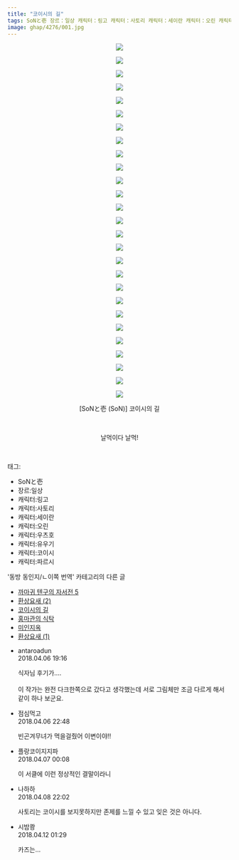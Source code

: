 ```yaml
---
title: "코이시의 길"
tags: SoNと壱 장르：일상 캐릭터：링고 캐릭터：사토리 캐릭터：세이란 캐릭터：오린 캐릭터：우츠호 캐릭터：유우기 캐릭터：코이시 캐릭터：파르시 SoN 동방_동인지／ㄴ이쪽_번역
image: ghap/4276/001.jpg
---
```

<div class="article">
<p style="text-align: center; clear: none; float: none;"><img src="{{ site.nasurl }}/ghap/4276/001.jpg"/></p>
<p style="text-align: center; clear: none; float: none;"><img src="{{ site.nasurl }}/ghap/4276/002.jpg"/></p>
<p style="text-align: center; clear: none; float: none;"><img src="{{ site.nasurl }}/ghap/4276/003.jpg"/></p>
<p style="text-align: center; clear: none; float: none;"><img src="{{ site.nasurl }}/ghap/4276/004.jpg"/></p>
<p style="text-align: center; clear: none; float: none;"><img src="{{ site.nasurl }}/ghap/4276/005.jpg"/></p>
<p style="text-align: center; clear: none; float: none;"><img src="{{ site.nasurl }}/ghap/4276/006.jpg"/></p>
<p style="text-align: center; clear: none; float: none;"><img src="{{ site.nasurl }}/ghap/4276/007.jpg"/></p>
<p style="text-align: center; clear: none; float: none;"><img src="{{ site.nasurl }}/ghap/4276/008.jpg"/></p>
<p style="text-align: center; clear: none; float: none;"><img src="{{ site.nasurl }}/ghap/4276/009.jpg"/></p>
<p style="text-align: center; clear: none; float: none;"><img src="{{ site.nasurl }}/ghap/4276/010.jpg"/></p>
<p style="text-align: center; clear: none; float: none;"><img src="{{ site.nasurl }}/ghap/4276/011.jpg"/></p>
<p style="text-align: center; clear: none; float: none;"><img src="{{ site.nasurl }}/ghap/4276/012.jpg"/></p>
<p style="text-align: center; clear: none; float: none;"><img src="{{ site.nasurl }}/ghap/4276/013.jpg"/></p>
<p style="text-align: center; clear: none; float: none;"><img src="{{ site.nasurl }}/ghap/4276/014.jpg"/></p>
<p style="text-align: center; clear: none; float: none;"><img src="{{ site.nasurl }}/ghap/4276/015.jpg"/></p>
<p style="text-align: center; clear: none; float: none;"><img src="{{ site.nasurl }}/ghap/4276/016.jpg"/></p>
<p style="text-align: center; clear: none; float: none;"><img src="{{ site.nasurl }}/ghap/4276/017.jpg"/></p>
<p style="text-align: center; clear: none; float: none;"><img src="{{ site.nasurl }}/ghap/4276/018.jpg"/></p>
<p style="text-align: center; clear: none; float: none;"><img src="{{ site.nasurl }}/ghap/4276/019.jpg"/></p>
<p style="text-align: center; clear: none; float: none;"><img src="{{ site.nasurl }}/ghap/4276/020.jpg"/></p>
<p style="text-align: center; clear: none; float: none;"><img src="{{ site.nasurl }}/ghap/4276/021.jpg"/></p>
<p style="text-align: center; clear: none; float: none;"><img src="{{ site.nasurl }}/ghap/4276/022.jpg"/></p>
<p style="text-align: center; clear: none; float: none;"><img src="{{ site.nasurl }}/ghap/4276/023.jpg"/></p>
<p style="text-align: center; clear: none; float: none;"><img src="{{ site.nasurl }}/ghap/4276/024.jpg"/></p>
<p style="text-align: center; clear: none; float: none;"><img src="{{ site.nasurl }}/ghap/4276/025.jpg"/></p>
<p style="text-align: center; clear: none; float: none;"><img src="{{ site.nasurl }}/ghap/4276/026.jpg"/></p>
<p style="text-align: center; clear: none; float: none;"><img src="{{ site.nasurl }}/ghap/4276/027.jpg"/></p>
<p style="text-align: center; clear: none; float: none;">[SoNと壱 (SoN)] 코이시의 길</p>
<p style="text-align: center; clear: none; float: none;"><br/></p>
<p style="text-align: center; clear: none; float: none;">날먹이다 날먹!</p>
<p><br/></p>
</div><div class="tagTrail">
<p>태그: </p>
<ul>
<li>SoNと壱</li>
<li>장르:일상</li>
<li>캐릭터:링고</li>
<li>캐릭터:사토리</li>
<li>캐릭터:세이란</li>
<li>캐릭터:오린</li>
<li>캐릭터:우츠호</li>
<li>캐릭터:유우기</li>
<li>캐릭터:코이시</li>
<li>캐릭터:파르시</li>
</ul>
</div><div class="another">
<p>'동방 동인지/ㄴ이쪽 번역' 카테고리의 다른 글</p>
<ul>
<li><a href="/2018-04-15-ghap_4279">까마귀 텐구의 자서전 5</a></li>
<li><a href="/2018-04-14-ghap_4278">환상요새 (2)</a></li>
<li><a href="/2018-04-06-ghap_4276">코이시의 길</a></li>
<li><a href="/2018-04-06-ghap_4271">홍마관의 식탁</a></li>
<li><a href="/2018-04-03-ghap_4267">미인지옥</a></li>
<li><a href="/2018-04-02-ghap_4266">환상요새 (1)</a></li>
</ul>
</div><div class="cb_module cb_fluid">
<div class="cb_wrt cb_profile">
<div class="comment">
<ul>
<li class="cb_thumb_off" id="comment15234471">
<div class="cb_comment_area">
<div class="cb_info_area">
<div class="cb_section">
<span class="cb_nick_name">antaroadun</span>
</div>
<div class="cb_section">
<span class="cb_date">2018.04.06 19:16 </span>
</div>
</div>
<div class="cb_dsc_comment">
<p class="cb_dsc">
											식자님 후기가....<br/>
<br/>
이 작가는 완전 다크한쪽으로 갔다고 생각했는데 서로 그림체만 조금 다르게 해서 같이 하나 보군요.
										</p>
</div>
</div></li>
<li class="cb_thumb_off" id="comment15234593">
<div class="cb_comment_area">
<div class="cb_info_area">
<div class="cb_section">
<span class="cb_nick_name">점심먹고</span>
</div>
<div class="cb_section">
<span class="cb_date">2018.04.06 22:48 </span>
</div>
</div>
<div class="cb_dsc_comment">
<p class="cb_dsc">
											빈곤겨무녀가 먹을걸줬어 이변이야!!
										</p>
</div>
</div></li>
<li class="cb_thumb_off" id="comment15234650">
<div class="cb_comment_area">
<div class="cb_info_area">
<div class="cb_section">
<span class="cb_nick_name">플랑코이지지파</span>
</div>
<div class="cb_section">
<span class="cb_date">2018.04.07 00:08 </span>
</div>
</div>
<div class="cb_dsc_comment">
<p class="cb_dsc">
											이 서클에 이런 정상적인 결말이라니
										</p>
</div>
</div></li>
<li class="cb_thumb_off" id="comment15235609">
<div class="cb_comment_area">
<div class="cb_info_area">
<div class="cb_section">
<span class="cb_nick_name">나하하</span>
</div>
<div class="cb_section">
<span class="cb_date">2018.04.08 22:02 </span>
</div>
</div>
<div class="cb_dsc_comment">
<p class="cb_dsc">
											사토리는 코이시를 보지못하지만 존제를 느낄 수 있고 잊은 것은 아니다.
										</p>
</div>
</div></li>
<li class="cb_thumb_off" id="comment15237493">
<div class="cb_comment_area">
<div class="cb_info_area">
<div class="cb_section">
<span class="cb_nick_name">시밤쾅</span>
</div>
<div class="cb_section">
<span class="cb_date">2018.04.12 01:29 </span>
</div>
</div>
<div class="cb_dsc_comment">
<p class="cb_dsc">
											카즈는...
										</p>
</div>
</div></li>
</ul>
</div>
</div><!-- commentList close -->
</div>